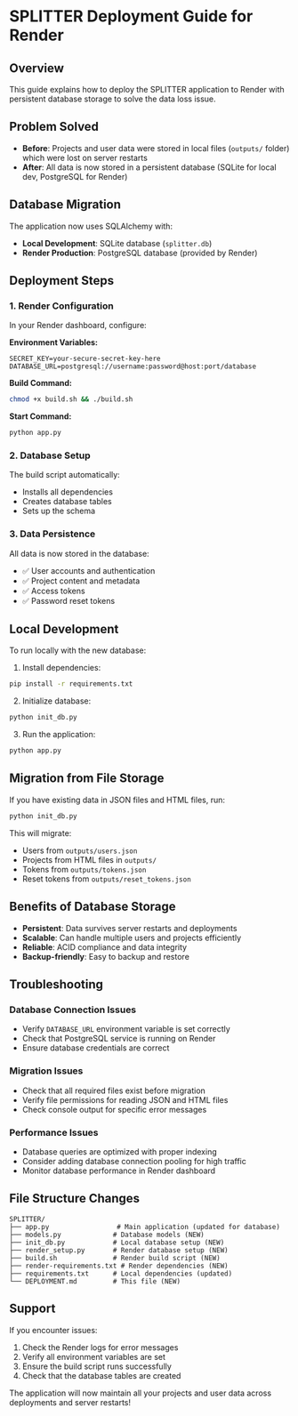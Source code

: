 # SPLITTER Deployment Guide for Render

## Overview
This guide explains how to deploy the SPLITTER application to Render with persistent database storage to solve the data loss issue.

## Problem Solved
- **Before**: Projects and user data were stored in local files (`outputs/` folder) which were lost on server restarts
- **After**: All data is now stored in a persistent database (SQLite for local dev, PostgreSQL for Render)

## Database Migration
The application now uses SQLAlchemy with:
- **Local Development**: SQLite database (`splitter.db`)
- **Render Production**: PostgreSQL database (provided by Render)

## Deployment Steps

### 1. Render Configuration
In your Render dashboard, configure:

**Environment Variables:**
```
SECRET_KEY=your-secure-secret-key-here
DATABASE_URL=postgresql://username:password@host:port/database
```

**Build Command:**
```bash
chmod +x build.sh && ./build.sh
```

**Start Command:**
```bash
python app.py
```

### 2. Database Setup
The build script automatically:
- Installs all dependencies
- Creates database tables
- Sets up the schema

### 3. Data Persistence
All data is now stored in the database:
- ✅ User accounts and authentication
- ✅ Project content and metadata
- ✅ Access tokens
- ✅ Password reset tokens

## Local Development
To run locally with the new database:

1. Install dependencies:
```bash
pip install -r requirements.txt
```

2. Initialize database:
```bash
python init_db.py
```

3. Run the application:
```bash
python app.py
```

## Migration from File Storage
If you have existing data in JSON files and HTML files, run:
```bash
python init_db.py
```

This will migrate:
- Users from `outputs/users.json`
- Projects from HTML files in `outputs/`
- Tokens from `outputs/tokens.json`
- Reset tokens from `outputs/reset_tokens.json`

## Benefits of Database Storage
- **Persistent**: Data survives server restarts and deployments
- **Scalable**: Can handle multiple users and projects efficiently
- **Reliable**: ACID compliance and data integrity
- **Backup-friendly**: Easy to backup and restore

## Troubleshooting

### Database Connection Issues
- Verify `DATABASE_URL` environment variable is set correctly
- Check that PostgreSQL service is running on Render
- Ensure database credentials are correct

### Migration Issues
- Check that all required files exist before migration
- Verify file permissions for reading JSON and HTML files
- Check console output for specific error messages

### Performance Issues
- Database queries are optimized with proper indexing
- Consider adding database connection pooling for high traffic
- Monitor database performance in Render dashboard

## File Structure Changes
```
SPLITTER/
├── app.py                 # Main application (updated for database)
├── models.py             # Database models (NEW)
├── init_db.py            # Local database setup (NEW)
├── render_setup.py       # Render database setup (NEW)
├── build.sh              # Render build script (NEW)
├── render-requirements.txt # Render dependencies (NEW)
├── requirements.txt      # Local dependencies (updated)
└── DEPLOYMENT.md         # This file (NEW)
```

## Support
If you encounter issues:
1. Check the Render logs for error messages
2. Verify all environment variables are set
3. Ensure the build script runs successfully
4. Check that the database tables are created

The application will now maintain all your projects and user data across deployments and server restarts!
